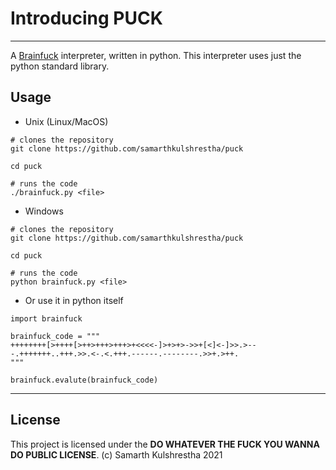 # Introducing **PUCK**

---

A [Brainfuck](https://en.wikipedia.org/wiki/Brainfuck) interpreter, written in python.
This interpreter uses just the python standard library.

## Usage

-   Unix (Linux/MacOS)

```
# clones the repository
git clone https://github.com/samarthkulshrestha/puck

cd puck

# runs the code
./brainfuck.py <file>
```

-   Windows

```
# clones the repository
git clone https://github.com/samarthkulshrestha/puck

cd puck

# runs the code
python brainfuck.py <file>
```

-   Or use it in python itself

```
import brainfuck

brainfuck_code = """
++++++++[>++++[>++>+++>+++>+<<<<-]>+>+>->>+[<]<-]>>.>---.+++++++..+++.>>.<-.<.+++.------.--------.>>+.>++.
"""

brainfuck.evalute(brainfuck_code)
```

---

## License

This project is licensed under the **DO WHATEVER THE FUCK YOU WANNA DO PUBLIC LICENSE**.
(c) Samarth Kulshrestha 2021
